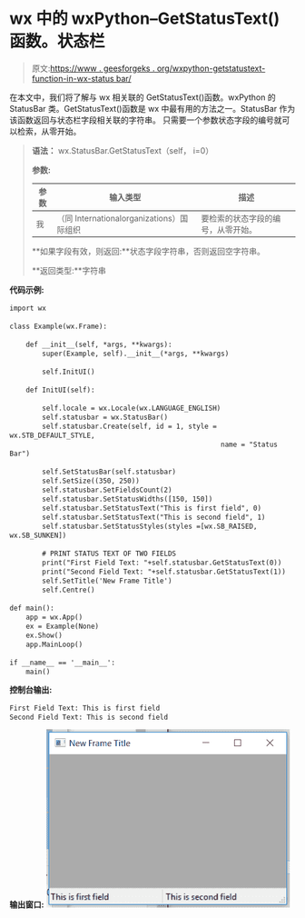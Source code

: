 # wx 中的 wxPython–GetStatusText()函数。状态栏

> 原文:[https://www . geesforgeks . org/wxpython-getstatustext-function-in-wx-status bar/](https://www.geeksforgeeks.org/wxpython-getstatustext-function-in-wx-statusbar/)

在本文中，我们将了解与 wx 相关联的 GetStatusText()函数。wxPython 的 StatusBar 类。GetStatusText()函数是 wx 中最有用的方法之一。StatusBar 作为该函数返回与状态栏字段相关联的字符串。
只需要一个参数状态字段的编号就可以检索，从零开始。

> **语法：** wx.StatusBar.GetStatusText（self， i=0）
> 
> **参数:**
> 
> | 参数 | 输入类型 | 描述 |
> | --- | --- | --- |
> | 我 | （同 Internationalorganizations）国际组织 | 要检索的状态字段的编号，从零开始。 |
> 
> **如果字段有效，则返回:**状态字段字符串，否则返回空字符串。
> 
> **返回类型:**字符串

**代码示例:**

```
import wx

class Example(wx.Frame):

    def __init__(self, *args, **kwargs):
        super(Example, self).__init__(*args, **kwargs)

        self.InitUI()

    def InitUI(self):

        self.locale = wx.Locale(wx.LANGUAGE_ENGLISH)
        self.statusbar = wx.StatusBar()
        self.statusbar.Create(self, id = 1, style = wx.STB_DEFAULT_STYLE, 
                                                    name = "Status Bar")

        self.SetStatusBar(self.statusbar)
        self.SetSize((350, 250))
        self.statusbar.SetFieldsCount(2)
        self.statusbar.SetStatusWidths([150, 150])
        self.statusbar.SetStatusText("This is first field", 0)
        self.statusbar.SetStatusText("This is second field", 1)
        self.statusbar.SetStatusStyles(styles =[wx.SB_RAISED, wx.SB_SUNKEN])

        # PRINT STATUS TEXT OF TWO FIELDS
        print("First Field Text: "+self.statusbar.GetStatusText(0))
        print("Second Field Text: "+self.statusbar.GetStatusText(1))
        self.SetTitle('New Frame Title')
        self.Centre()

def main():
    app = wx.App()
    ex = Example(None)
    ex.Show()
    app.MainLoop()

if __name__ == '__main__':
    main()
```

**控制台输出:**

```
First Field Text: This is first field
Second Field Text: This is second field

```

**输出窗口:**
![](img/b769397b1f598e7432d07884b788e142.png)